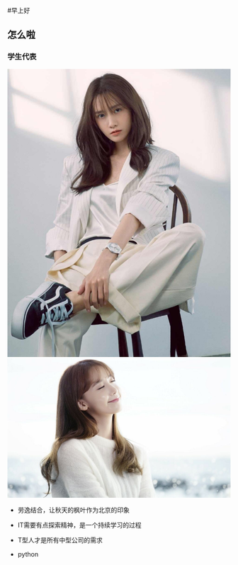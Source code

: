 #早上好
##   怎么啦

### 学生代表

![](./yun.jpg)
![](./yun.jpeg)

* 劳逸结合，让秋天的枫叶作为北京的印象

* IT需要有点探索精神，是一个持续学习的过程
* T型人才是所有中型公司的需求
* python 
